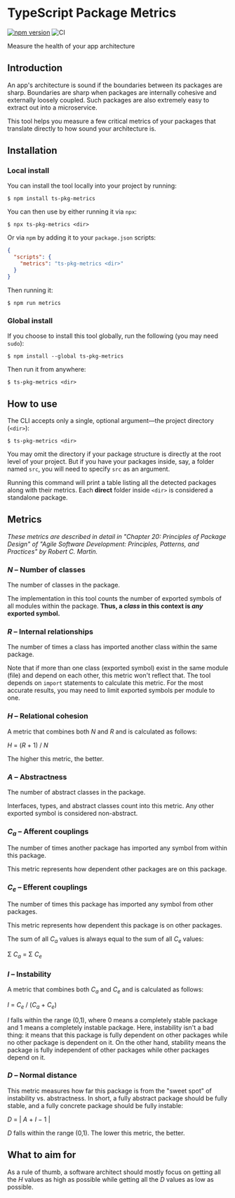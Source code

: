 # TypeScript Package Metrics

[![npm version](https://badge.fury.io/js/ts-pkg-metrics.svg)](https://www.npmjs.com/package/ts-pkg-metrics)
![CI](https://github.com/omothm/ts-pkg-metrics/actions/workflows/ci.yml/badge.svg)

Measure the health of your app architecture

## Introduction

An app's architecture is sound if the boundaries between its packages are sharp. Boundaries are
sharp when packages are internally cohesive and externally loosely coupled. Such packages are also
extremely easy to extract out into a microservice.

This tool helps you measure a few critical metrics of your packages that translate directly to how
sound your architecture is.

## Installation

### Local install

You can install the tool locally into your project by running:

    $ npm install ts-pkg-metrics

You can then use by either running it via `npx`:

    $ npx ts-pkg-metrics <dir>

Or via `npm` by adding it to your `package.json` scripts:

```json
{
  "scripts": {
    "metrics": "ts-pkg-metrics <dir>"
  }
}
```

Then running it:

    $ npm run metrics

### Global install

If you choose to install this tool globally, run the following (you may need `sudo`):

    $ npm install --global ts-pkg-metrics

Then run it from anywhere:

    $ ts-pkg-metrics <dir>

## How to use

The CLI accepts only a single, optional argument&mdash;the project directory (`<dir>`):

    $ ts-pkg-metrics <dir>

You may omit the directory if your package structure is directly at the root level of your project.
But if you have your packages inside, say, a folder named `src`, you will need to specify `src` as
an argument.

Running this command will print a table listing all the detected packages along with their metrics.
Each **direct** folder inside `<dir>` is considered a standalone package.

## Metrics

_These metrics are described in detail in "Chapter 20: Principles of Package Design" of "Agile
Software Development: Principles, Patterns, and Practices" by Robert C. Martin._

### _N_ &ndash; Number of classes

The number of classes in the package.

The implementation in this tool counts the number of exported symbols of all modules within the
package. **Thus, a _class_ in this context is _any_ exported symbol.**

### _R_ &ndash; Internal relationships

The number of times a class has imported another class within the same package.

Note that if more than one class (exported symbol) exist in the same module (file) and depend on
each other, this metric won't reflect that. The tool depends on `import` statements to calculate
this metric. For the most accurate results, you may need to limit exported symbols per module to
one.

### _H_ &ndash; Relational cohesion

A metric that combines both _N_ and _R_ and is calculated as follows:

_H_ = (_R_ + 1) / _N_

The higher this metric, the better.

### _A_ &ndash; Abstractness

The number of abstract classes in the package.

Interfaces, types, and abstract classes count into this metric. Any other exported symbol is
considered non-abstract.

### _C<sub>a</sub>_ &ndash; Afferent couplings

The number of times another package has imported any symbol from within this package.

This metric represents how dependent other packages are on this package.

### _C<sub>e</sub>_ &ndash; Efferent couplings

The number of times this package has imported any symbol from other packages.

This metric represents how dependent this package is on other packages.

The sum of all _C<sub>a</sub>_ values is always equal to the sum of all _C<sub>e</sub>_ values:

&Sigma; _C<sub>a</sub>_ = &Sigma; _C<sub>e</sub>_

### _I_ &ndash; Instability

A metric that combines both _C<sub>a</sub>_ and _C<sub>e</sub>_ and is calculated as follows:

_I_ = _C<sub>e</sub>_ / (_C<sub>a</sub>_ + _C<sub>e</sub>_)

_I_ falls within the range (0,1), where 0 means a completely stable package and 1 means a
completely instable package. Here, instability isn't a bad thing: it means that this package is
fully dependent on other packages while no other package is dependent on it. On the other hand,
stability means the package is fully independent of other packages while other packages depend on
it.

### _D_ &ndash; Normal distance

This metric measures how far this package is from the "sweet spot" of instability vs. abstractness.
In short, a fully abstract package should be fully stable, and a fully concrete package should be
fully instable:

_D_ = | _A_ + _I_ &minus; 1 |

_D_ falls within the range (0,1). The lower this metric, the better.

## What to aim for

As a rule of thumb, a software architect should mostly focus on getting all the _H_ values as high
as possible while getting all the _D_ values as low as possible.
